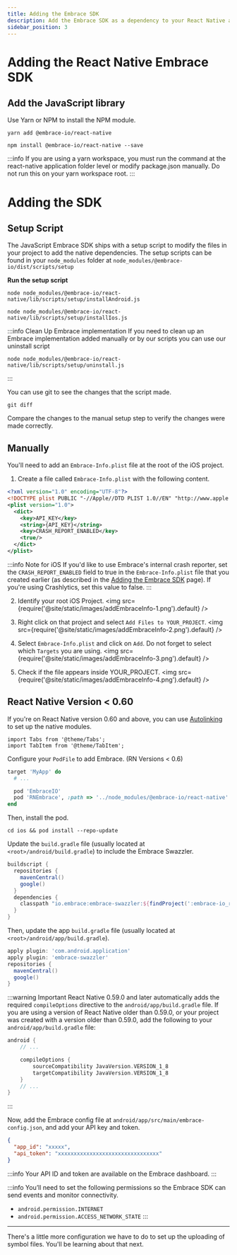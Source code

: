 ```yaml
---
title: Adding the Embrace SDK
description: Add the Embrace SDK as a dependency to your React Native application
sidebar_position: 3
---
```


# Adding the React Native Embrace SDK

## Add the JavaScript library

Use Yarn or NPM to install the NPM module.

```shell-session
yarn add @embrace-io/react-native
```

```shell-session
npm install @embrace-io/react-native --save
```

:::info
If you are using a yarn workspace, you must run the command at the react-native application folder level or modify package.json manually. Do not run this on your yarn workspace root.
:::

# Adding the SDK  

## Setup Script

The JavaScript Embrace SDK ships with a setup script to modify the files in your
project to add the native dependencies. The setup scripts can be found in your
`node_modules` folder at `node_modules/@embrace-io/dist/scripts/setup`

**Run the setup script**
```shell-session
node node_modules/@embrace-io/react-native/lib/scripts/setup/installAndroid.js
```

```shell-session
node node_modules/@embrace-io/react-native/lib/scripts/setup/installIos.js
```

:::info Clean Up Embrace implementation
If you need to clean up an Embrace implementation added manually or by our scripts you can use our uninstall script
```shell-session
node node_modules/@embrace-io/react-native/lib/scripts/setup/uninstall.js
```
:::

You can use git to see the changes that the script made.

```shell-session
git diff
```

Compare the changes to the manual setup step to verify the changes were made
correctly.

## Manually

<Tabs groupId="platform" queryString="platform">
<TabItem value="ios" label="iOS">

You'll need to add an `Embrace-Info.plist` file at the root of the iOS project.

1. Create a file called `Embrace-Info.plist` with the following content.
```xml
<?xml version="1.0" encoding="UTF-8"?>
<!DOCTYPE plist PUBLIC "-//Apple//DTD PLIST 1.0//EN" "http://www.apple.com/DTDs/PropertyList-1.0.dtd">
<plist version="1.0">
  <dict>
    <key>API_KEY</key>
    <string>{API_KEY}</string>
    <key>CRASH_REPORT_ENABLED</key>
    <true/>
  </dict>
</plist>
```
:::info Note for iOS
If you'd like to use Embrace's internal crash reporter,
set the `CRASH_REPORT_ENABLED` field to true in the `Embrace-Info.plist` file that you created earlier (as
described in the [Adding the Embrace SDK](/flutter/integration/add-embrace-sdk) page).
If you're using Crashlytics, set this value to false.
:::

2. Identify your root iOS Project.
<img src={require('@site/static/images/addEmbraceInfo-1.png').default} />

3. Right click on that project and select `Add Files to YOUR_PROJECT`.
<img src={require('@site/static/images/addEmbraceInfo-2.png').default} />

4. Select `Embrace-Info.plist` and click on `Add`. Do not forget to select which `Targets` you are using.
<img src={require('@site/static/images/addEmbraceInfo-3.png').default} />

5. Check if the file appears inside YOUR_PROJECT.
<img src={require('@site/static/images/addEmbraceInfo-4.png').default} />

## React Native Version < 0.60

If you're on React Native version 0.60 and above, you can use [Autolinking](https://github.com/react-native-community/cli/blob/dec33cb945be548a0d30c2ea073493e253239850/docs/autolinking.md#platform-ios)
to set up the native modules.  

```mdx-code-block
import Tabs from '@theme/Tabs';
import TabItem from '@theme/TabItem';
```

<Tabs groupId="rn-platform" queryString="rn-platform">
<TabItem value="ios" label="iOS">

Configure your `PodFile` to add Embrace. (RN Versions < 0.6)

```ruby
target 'MyApp' do
  # ...

  pod 'EmbraceIO'
  pod 'RNEmbrace', :path => '../node_modules/@embrace-io/react-native'
end
```
Then, install the pod.

```shell-session
cd ios && pod install --repo-update
```

</TabItem>

</Tabs>
</TabItem>
<TabItem value="android" label="Android">

Update the `build.gradle` file (usually located at `<root>/android/build.gradle`) to include the Embrace Swazzler.

```groovy
buildscript {
  repositories {
    mavenCentral()
    google()
  }
  dependencies {
    classpath "io.embrace:embrace-swazzler:${findProject(':embrace-io_react-native').properties['emb_android_sdk']}"
  }
}
```

Then, update the app `build.gradle` file (usually located at `<root>/android/app/build.gradle`).

```groovy
apply plugin: 'com.android.application'
apply plugin: 'embrace-swazzler'
repositories {
  mavenCentral()
  google()
}
```

:::warning Important
React Native 0.59.0 and later automatically adds the required `compileOptions` directive to the `android/app/build.gradle` file.
If you are using a version of React Native older than 0.59.0, or your project was created with a version older than 0.59.0, add the following to your `android/app/build.gradle` file:

```groovy
android {
    // ...

    compileOptions {
        sourceCompatibility JavaVersion.VERSION_1_8
        targetCompatibility JavaVersion.VERSION_1_8
    }
    // ...
}
```

:::

Now, add the Embrace config file at `android/app/src/main/embrace-config.json`, and add your API key and token.

```json
{
  "app_id": "xxxxx",
  "api_token": "xxxxxxxxxxxxxxxxxxxxxxxxxxxxxxxx"
}
```

:::info
Your API ID and token are available on the Embrace dashboard.
:::

:::info
You’ll need to set the following permissions so the Embrace SDK can send events and monitor connectivity.

- `android.permission.INTERNET`
- `android.permission.ACCESS_NETWORK_STATE`
:::

</TabItem>
</Tabs>

---

There's a little more configuration we have to do to set up the uploading of symbol files.
You'll be learning about that next.
